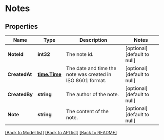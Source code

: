 # Notes

## Properties
Name | Type | Description | Notes
------------ | ------------- | ------------- | -------------
**NoteId** | **int32** | The note id. | [optional] [default to null]
**CreatedAt** | [**time.Time**](time.Time.md) | The date and time the note was created in ISO 8601 format. | [optional] [default to null]
**CreatedBy** | **string** | The author of the note. | [optional] [default to null]
**Note** | **string** | The content of the note. | [optional] [default to null]

[[Back to Model list]](../README.md#documentation-for-models) [[Back to API list]](../README.md#documentation-for-api-endpoints) [[Back to README]](../README.md)

